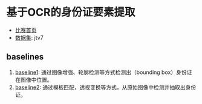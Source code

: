 # 基于OCR的身份证要素提取

- [比赛首页](https://www.datafountain.cn/competitions/346)
- [数据集](https://pan.baidu.com/s/1S3T1uuDL4at5CJbhjye-Ow): jtv7

## baselines

1. [baseline1](baselines/id_card_detection/baseline1): 通过图像增强、轮廓检测等方式检测出（bounding box）身份证在图像中位置。
2. [baseline2](baselines/id_card_detection/baseline2): 通过模板匹配，透视变换等方式，从原始图像中检测并抽取出身份证。
